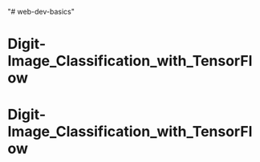 "# web-dev-basics" 
# Digit-Image_Classification_with_TensorFlow
# Digit-Image_Classification_with_TensorFlow

